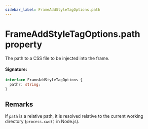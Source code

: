 ```yaml
---
sidebar_label: FrameAddStyleTagOptions.path
---
```


# FrameAddStyleTagOptions.path property

The path to a CSS file to be injected into the frame.

#### Signature:

```typescript
interface FrameAddStyleTagOptions {
  path?: string;
}
```

## Remarks

If `path` is a relative path, it is resolved relative to the current working directory (`process.cwd()` in Node.js).
